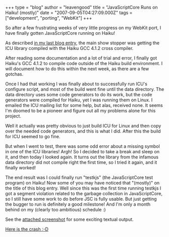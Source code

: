 +++
type = "blog"
author = "leavengood"
title = "JavaScriptCore Runs on Haiku! (mostly)"
date = "2007-09-05T04:27:09.000Z"
tags = ["development", "porting", "WebKit"]
+++

So after a few frustrating weeks of very little progress on my WebKit port, I have finally gotten JavaScriptCore running on Haiku!
<!--break-->
As described <a href="http://haiku-os.org/blog/leavengood/2007-08-20/webkit_port_complications">in my last blog entry</a>, the main show stopper was getting the ICU library compiled with the Haiku GCC 4.1.2 cross compiler.

After reading some documentation and a lot of trial and error, I finally got Haiku's GCC 4.1.2 to compile code outside of the Haiku build environment. I will document how to do this within the next week, as there are a few gotchas.

Once I had that working I was finally about to successfully run ICU's configure script, and most of the build went fine until the data directory. The data directory uses some code generators to do its work, but the code generators were compiled for Haiku, yet I was running them on Linux. I emailed the ICU mailing list for some help, but alas, received none. It seems I'm doomed to be a pioneer and figure out all my problems alone for this project.

Well it actually was pretty obvious to just build ICU for Linux and then copy over the needed code generators, and this is what I did. After this the build for ICU seemed to go fine.

But when I went to test, there was some odd error about a missing symbol in one of the ICU libraries! Argh! So I decided to take a break and sleep on it, and then today I looked again. It turns out the library from the infamous data directory did not compile right the first time, so I tried it again, and it finally worked!

The end result was I could finally run "testkjs" (the JavaScriptCore test program) on Haiku! Now some of you may have noticed that "(mostly)" on the title of this blog entry. Well since this was the first time running testkjs I got a segment violation related to the garbage collection in JavaScriptCore, so I still have some work to do before JSC is fully usable. But just getting the bugger to run is definitely a good milestone! And I'm only a month behind on my (clearly too ambitious) schedule :)

See the <a href="/files/screenshots/testkjs_working.png">attached screenshot</a> for some exciting textual output.

<a href="/files/testkjs_crash.png">Here is the crash :-D</a>